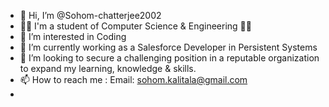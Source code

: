 - 👋 Hi, I’m @Sohom-chatterjee2002
- 👨‍🎓 I'm a student of Computer Science & Engineering	🧑‍💻
- 👀 I’m interested in Coding
- 🌱 I’m currently working as a Salesforce Developer in Persistent Systems
- 💞️ I’m looking to secure a challenging position in a reputable organization to expand my learning, knowledge & skills.
- 📫 How to reach me : Email: sohom.kalitala@gmail.com
- 

<!---
Sohom-chatterjee2002/Sohom-chatterjee2002 is a ✨ special ✨ repository because its `README.md` (this file) appears on your GitHub profile.
You can click the Preview link to take a look at your changes.
--->
